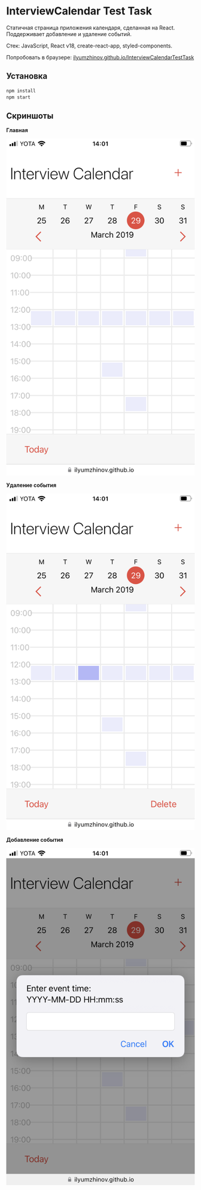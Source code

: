 # InterviewCalendar Test Task

Статичная страница приложения календаря, сделанная на React. Поддерживает добавление и удаление событий.

Стек: JavaScript, React v18, create-react-app, styled-components.

Попробовать в браузере: [ilyumzhinov.github.io/InterviewCalendarTestTask](https://ilyumzhinov.github.io/InterviewCalendarTestTask/)

## Установка

```bash
npm install
npm start
```

## Скриншоты

**Главная**

![Main Mobile](screenshots/MainMobile.png)

**Удаление события**

![Delete Mobile](screenshots/DeleteMobile.png)

**Добавление события**

![Add Mobile](screenshots/AddMobile.png)
